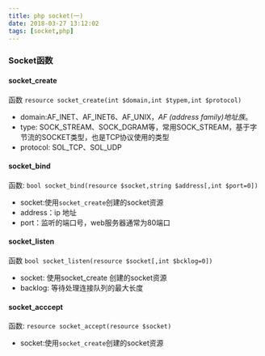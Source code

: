 ```yaml
---
title: php socket(一)
date: 2018-03-27 13:12:02
tags: [socket,php]
---
```

### Socket函数
#### socket_create
  函数 `resource socket_create(int $domain,int $typem,int $protocol)`
  
  +  domain:AF_INET、AF_INET6、AF_UNIX，*AF (address family)地址族*。
  + type: SOCK_STREAM、SOCK_DGRAM等，常用SOCK_STREAM，基于字节流的SOCKET类型，也是TCP协议使用的类型
+ protocol: SOL_TCP、SOL_UDP
<!--more-->
#### socket_bind
函数: `bool socket_bind(resource $socket,string $address[,int $port=0])`
- socket:使用`socket_create`创建的socket资源
- address：ip 地址
- port：监听的端口号，web服务器通常为80端口
#### socket_listen
函数 `bool socket_listen(resource $socket[,int $bcklog=0])`
- socket: 使用socket_create 创建的socket资源
- backlog: 等待处理连接队列的最大长度
#### socket_acccept
函数: `resource socket_accept(resource $socket)`
- socket:使用`socket_create`创建的socket资源